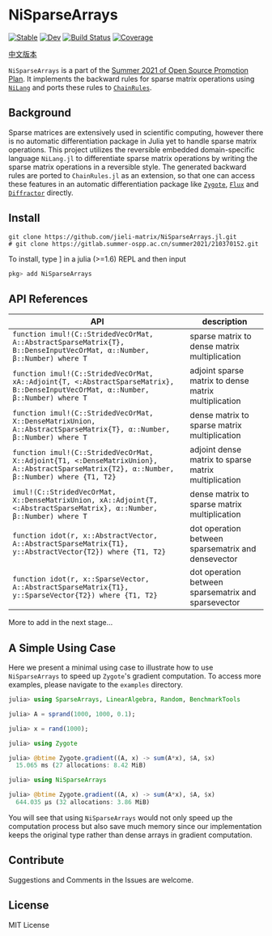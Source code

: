 # NiSparseArrays

[![Stable](https://img.shields.io/badge/docs-stable-blue.svg)](https://jieli-matrix.github.io/NiSparseArrays.jl/stable)
[![Dev](https://img.shields.io/badge/docs-dev-blue.svg)](https://jieli-matrix.github.io/NiSparseArrays.jl/dev)
[![Build Status](https://github.com/jieli-matrix/NiSparseArrays.jl/workflows/CI/badge.svg)](https://github.com/jieli-matrix/NiSparseArrays.jl/actions)
[![Coverage](https://codecov.io/gh/jieli-matrix/NiSparseArrays.jl/branch/master/graph/badge.svg)](https://codecov.io/gh/jieli-matrix/NiSparseArrays.jl)

[中文版本](README_CN.md)

`NiSparseArrays` is a part of the [Summer 2021 of Open Source Promotion Plan](https://summer.iscas.ac.cn/#/?lang=en). It implements the backward rules for sparse matrix operations using [`NiLang`](https://giggleliu.github.io/NiLang.jl/dev/) and ports these rules to [`ChainRules`](https://github.com/JuliaDiff/ChainRules.jl).

## Background 

Sparse matrices are extensively used in scientific computing, however there is no automatic differentiation package in Julia yet to handle sparse matrix operations. This project utilizes the reversible embedded domain-specific language `NiLang.jl` to differentiate sparse matrix operations by writing the sparse matrix operations in a reversible style. The generated backward rules are ported to `ChainRules.jl` as an extension, so that one can access these features in an automatic differentiation package like [`Zygote`](https://github.com/FluxML/Zygote.jl), [`Flux`](https://github.com/FluxML/Flux.jl) and [`Diffractor`](https://github.com/JuliaDiff/Diffractor.jl) directly.

## Install 

``` shell
git clone https://github.com/jieli-matrix/NiSparseArrays.jl.git
# git clone https://gitlab.summer-ospp.ac.cn/summer2021/210370152.git
```

To install, type ] in a julia (>=1.6) REPL and then input

``` julia
pkg> add NiSparseArrays 
```

## API References  

| API             | description        |
| ---------------- | --------------- |
| `function imul!(C::StridedVecOrMat, A::AbstractSparseMatrix{T}, B::DenseInputVecOrMat, α::Number, β::Number) where T`   | sparse matrix to dense matrix multiplication |
|`function imul!(C::StridedVecOrMat, xA::Adjoint{T, <:AbstractSparseMatrix}, B::DenseInputVecOrMat, α::Number, β::Number) where T` |  adjoint sparse matrix to dense matrix multiplication |
|`function imul!(C::StridedVecOrMat, X::DenseMatrixUnion, A::AbstractSparseMatrix{T}, α::Number, β::Number) where T`| dense matrix to sparse matrix multiplication |
|`function imul!(C::StridedVecOrMat, X::Adjoint{T1, <:DenseMatrixUnion}, A::AbstractSparseMatrix{T2}, α::Number, β::Number) where {T1, T2}`| adjoint dense matrix to sparse matrix multiplication |
|`imul!(C::StridedVecOrMat, X::DenseMatrixUnion, xA::Adjoint{T, <:AbstractSparseMatrix}, α::Number, β::Number) where T`|dense matrix to sparse matrix multiplication |
|`function idot(r, x::AbstractVector, A::AbstractSparseMatrix{T1}, y::AbstractVector{T2}) where {T1, T2}` | dot operation between sparsematrix and densevector|
|`function idot(r, x::SparseVector, A::AbstractSparseMatrix{T1}, y::SparseVector{T2}) where {T1, T2}`| dot operation between sparsematrix and sparsevector|

More to add in the next stage...

## A Simple Using Case

Here we present a minimal using case to illustrate how to use `NiSparseArrays` to speed up `Zygote`'s gradient computation. To access more examples, please navigate to the `examples` directory.

``` julia 
julia> using SparseArrays, LinearAlgebra, Random, BenchmarkTools

julia> A = sprand(1000, 1000, 0.1);

julia> x = rand(1000);

julia> using Zygote

julia> @btime Zygote.gradient((A, x) -> sum(A*x), $A, $x)
  15.065 ms (27 allocations: 8.42 MiB)

julia> using NiSparseArrays

julia> @btime Zygote.gradient((A, x) -> sum(A*x), $A, $x)
  644.035 μs (32 allocations: 3.86 MiB)
```

You will see that using `NiSparseArrays` would not only speed up the computation process but also save much memory since our implementation keeps the original type rather than dense arrays in gradient computation. 

## Contribute 

Suggestions and Comments in the Issues are welcome.

## License

MIT License
